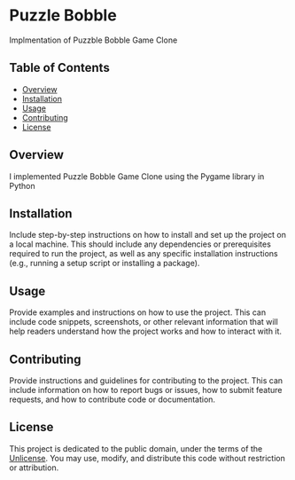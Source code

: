 # Puzzle Bobble

Implmentation of Puzzble Bobble Game Clone

## Table of Contents

- [Overview](#overview)
- [Installation](#installation)
- [Usage](#usage)
- [Contributing](#contributing)
- [License](#license)

## Overview

I implemented Puzzle Bobble Game Clone using the Pygame library in Python

## Installation

Include step-by-step instructions on how to install and set up the project on a local machine. This should include any dependencies or prerequisites required to run the project, as well as any specific installation instructions (e.g., running a setup script or installing a package).

## Usage

Provide examples and instructions on how to use the project. This can include code snippets, screenshots, or other relevant information that will help readers understand how the project works and how to interact with it.

## Contributing

Provide instructions and guidelines for contributing to the project. This can include information on how to report bugs or issues, how to submit feature requests, and how to contribute code or documentation.

## License

This project is dedicated to the public domain, under the terms of the [Unlicense](http://unlicense.org/). You may use, modify, and distribute this code without restriction or attribution.
